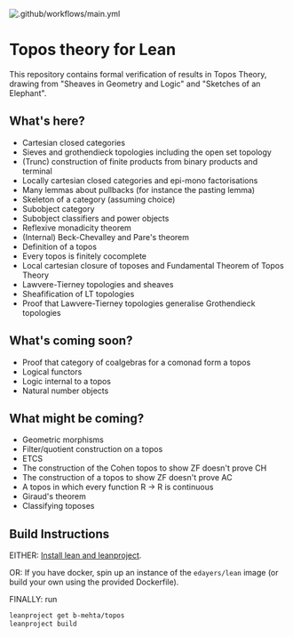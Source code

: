 ![.github/workflows/main.yml](https://github.com/b-mehta/topos/workflows/.github/workflows/main.yml/badge.svg)

# Topos theory for Lean

This repository contains formal verification of results in Topos Theory, drawing from "Sheaves in Geometry and Logic" and "Sketches of an Elephant". 

## What's here?
- Cartesian closed categories
- Sieves and grothendieck topologies including the open set topology
- (Trunc) construction of finite products from binary products and terminal
- Locally cartesian closed categories and epi-mono factorisations
- Many lemmas about pullbacks (for instance the pasting lemma)
- Skeleton of a category (assuming choice)
- Subobject category
- Subobject classifiers and power objects
- Reflexive monadicity theorem
- (Internal) Beck-Chevalley and Pare's theorem
- Definition of a topos
- Every topos is finitely cocomplete
- Local cartesian closure of toposes and Fundamental Theorem of Topos Theory
- Lawvere-Tierney topologies and sheaves
- Sheafification of LT topologies
- Proof that Lawvere-Tierney topologies generalise Grothendieck topologies

## What's coming soon?
- Proof that category of coalgebras for a comonad form a topos
- Logical functors
- Logic internal to a topos
- Natural number objects

## What might be coming?
- Geometric morphisms
- Filter/quotient construction on a topos
- ETCS
- The construction of the Cohen topos to show ZF doesn't prove CH
- The construction of a topos to show ZF doesn't prove AC
- A topos in which every function R -> R is continuous
- Giraud's theorem
- Classifying toposes

## Build Instructions

EITHER:
[Install lean and leanproject](https://leanprover-community.github.io/get_started.html#regular-install).

OR:
If you have docker, spin up an instance of the `edayers/lean` image (or build your own using the provided Dockerfile).

FINALLY:
run
``` sh
leanproject get b-mehta/topos
leanproject build
```
